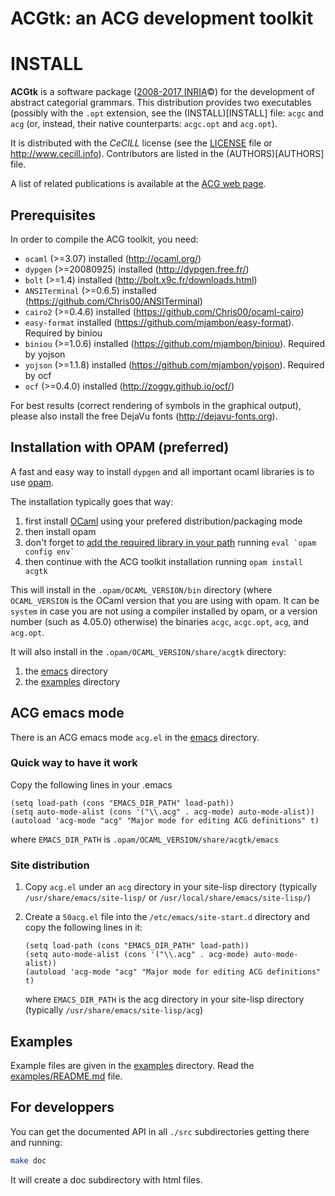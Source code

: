 # ACGtk: an ACG development toolkit

# INSTALL

**ACGtk** is a software package ([2008-2017 INRIA](http://www.inria.fr)©) for the development of abstract categorial grammars. This distribution provides two executables (possibly with the `.opt` extension, see the (INSTALL)[INSTALL] file: `acgc` and `acg` (or, instead, their native counterparts: `acgc.opt` and `acg.opt`).

It is distributed with the *CeCILL* license (see the [LICENSE](LICENSE.en) file or http://www.cecill.info). Contributors are listed in the (AUTHORS)[AUTHORS] file.

A list of related publications is available at the [ACG web page](http://calligramme.loria.fr/acg).

## Prerequisites

In order to compile the ACG toolkit, you need:
* `ocaml` (>=3.07) installed (http://ocaml.org/)
* `dypgen` (>=20080925) installed (http://dypgen.free.fr/)
* `bolt` (>=1.4) installed (http://bolt.x9c.fr/downloads.html)
* `ANSITerminal` (>=0.6.5) installed (https://github.com/Chris00/ANSITerminal)
* `cairo2` (>=0.4.6) installed (https://github.com/Chris00/ocaml-cairo)
* `easy-format` installed (https://github.com/mjambon/easy-format). Required by biniou
* `biniou` (>=1.0.6) installed (https://github.com/mjambon/biniou). Required by yojson
* `yojson` (>=1.1.8) installed (https://github.com/mjambon/yojson). Required by ocf
* `ocf` (>=0.4.0) installed (http://zoggy.github.io/ocf/)

For best results (correct rendering of symbols in the graphical output), please also install the free DejaVu fonts (http://dejavu-fonts.org).


## Installation with OPAM (preferred)

A fast and easy way to install `dypgen` and all important ocaml libraries is to use [opam](http://opam.ocaml.org/).

The installation typically goes that way:
1. first install [OCaml](http://ocaml.org/) using your prefered distribution/packaging mode
2. then install opam
3. don't forget to [add the required library in your path](http://opam.ocaml.org/doc/Usage.html#opam-switch) running ``eval `opam config env` ``
4. then continue with the ACG toolkit installation running `opam install acgtk`


This will install in the `.opam/OCAML_VERSION/bin` directory (where `OCAML_VERSION` is the OCaml version that you are using with opam. It can be `system` in case you are not using a compiler installed by opam, or a version number (such as 4.05.0) otherwise) the binaries `acgc`, `acgc.opt`, `acg`, and `acg.opt`.


It will also install in the `.opam/OCAML_VERSION/share/acgtk` directory:
1. the [emacs](emacs) directory 
2. the [examples](examples) directory


## ACG emacs mode

There is an ACG emacs mode `acg.el` in the [emacs](emacs) directory.

### Quick way to have it work

Copy the following lines in your .emacs

```emacs
(setq load-path (cons "EMACS_DIR_PATH" load-path))
(setq auto-mode-alist (cons '("\\.acg" . acg-mode) auto-mode-alist))
(autoload 'acg-mode "acg" "Major mode for editing ACG definitions" t)
```
where `EMACS_DIR_PATH` is `.opam/OCAML_VERSION/share/acgtk/emacs`

### Site distribution
   
1. Copy `acg.el` under an `acg` directory in your site-lisp directory (typically `/usr/share/emacs/site-lisp/` or `/usr/local/share/emacs/site-lisp/`)

2. Create a `50acg.el` file into the `/etc/emacs/site-start.d` directory and copy the following lines in it:
	```emacs
   (setq load-path (cons "EMACS_DIR_PATH" load-path))
   (setq auto-mode-alist (cons '("\\.acg" . acg-mode) auto-mode-alist))
   (autoload 'acg-mode "acg" "Major mode for editing ACG definitions" t)
   ```
   where `EMACS_DIR_PATH` is the acg directory in your site-lisp directory (typically `/usr/share/emacs/site-lisp/acg`)

## Examples

Example files are given in the [examples](examples) directory. Read the [examples/README.md](examples/README.md) file.


## For developpers

You can get the documented API in all `./src` subdirectories getting there and running:
```bash
make doc
```
It will create a doc subdirectory with html files.
